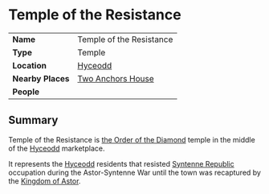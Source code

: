 # Temple of the Resistance

|||
| --- | --- |
| **Name** | Temple of the Resistance | place.4
| **Type** | Temple |
| **Location** | [Hyceodd](../../towns/hyceodd.md) |
| **Nearby Places** | [Two Anchors House](../inns-taverns/two-anchors-house.md) |
| **People** | |

## Summary

Temple of the Resistance is [the Order of the Diamond](../../../organisations/the-order-of-the-diamond.md) temple in the middle of the [Hyceodd](../../towns/hyceodd.md) marketplace.

It represents the [Hyceodd](../../towns/hyceodd.md) residents that resisted [Syntenne Republic](../../../civilisations/syntenne-republic/syntenne-republic.md) occupation during the Astor-Syntenne War until the town was recaptured by the [Kingdom of Astor](../../../civilisations/kingdom-of-astor/kingdom-of-astor.md).
